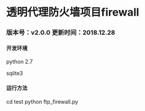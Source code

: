 # 透明代理防火墙项目firewall

### 版本号：v2.0.0    更新时间：2018.12.28


#### 开发环境

python 2.7

sqlite3

#### 运行方法
cd test
python ftp_firewall.py
